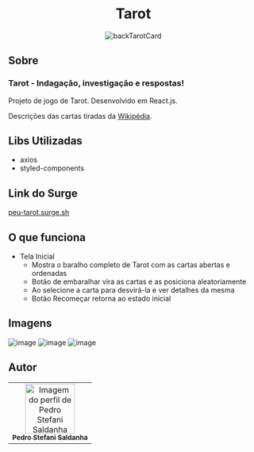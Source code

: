 # <h1 align='center'> Tarot</h1>


<p align="center">
  <img src="https://dkw5ssdvaqf8l.cloudfront.net/static/psr/br/framework/yii/images/content/pt-br/product/tarot/marselha/back-blue-card.png" alt="backTarotCard">
</p>



 ## Sobre
### Tarot -  Indagação, investigação e respostas!
Projeto de jogo de Tarot. Desenvolvido em React.js.

Descrições das cartas tiradas da <a href="https://pt.wikipedia.org/wiki/Tarot#Estrutura">Wikipédia</a>.

## Libs Utilizadas
- axios
- styled-components


## Link do Surge
<a href="https://peu-tarot.surge.sh/">peu-tarot.surge.sh</a>


## O que funciona
- Tela Inicial
  - Mostra o baralho completo de Tarot com as cartas abertas e ordenadas
  - Botão de embaralhar vira as cartas e as posiciona aleatoriamente
  - Ao selecione a carta para desvirá-la e ver detalhes da mesma
  - Botão Recomeçar retorna ao estado inicial

## Imagens
![image](https://user-images.githubusercontent.com/20777850/125178720-c4196800-e1bd-11eb-8899-861a36335660.png)
![image](https://user-images.githubusercontent.com/20777850/125178727-d8f5fb80-e1bd-11eb-936b-da46cec4eca3.png)
![image](https://user-images.githubusercontent.com/20777850/125178732-e7441780-e1bd-11eb-8c1f-13fd23fee34a.png)



## Autor

<table>
  <tr>
    <td align="center"><a href="https://github.com/peustef">
    <img src="https://avatars.githubusercontent.com/u/20777850?v=4" width="100px" alt="Imagem do perfil de Pedro Stefani Saldanha"/>
    <br />
    <sub><b>Pedro Stefani Saldanha</b></sub>
     
</table>

